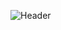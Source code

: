 ![Header](https://github.com/tr-youssef/tr-youssef/assets/58892168/07525af0-0c25-4fde-b8d0-ed8a37f5b663)
<!--
**tr-youssef/tr-youssef** is a ✨ _special_ ✨ repository because its `README.md` (this file) appears on your GitHub profile.

Here are some ideas to get you started:

- 🔭 I’m currently working on ...
- 🌱 I’m currently learning ...

- 👯 I’m looking to collaborate on ...
- 🤔 I’m looking for help with ...
- 💬 Ask me about ...
- 📫 How to reach me: ...
- 😄 Pronouns: ...
- ⚡ Fun fact: ...
-->
